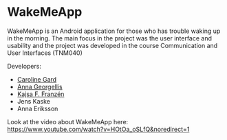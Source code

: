 # WakeMeApp

WakeMeApp is an Android application for those who has trouble waking up in the morning. 
The main focus in the project was the user interface and usability and the project was 
developed in the course Communication and User Interfaces (TNM040)

Developers:
- [Caroline Gard](https://github.com/CarolineGard)
- [Anna Georgellis](https://github.com/annageorgellis)
- [Kajsa F. Franzén](https://github.com/kajsaffranzen)
- Jens Kaske
- Anna Eriksson

Look at the video about WakeMeApp here:
https://www.youtube.com/watch?v=HOtOa_oSLfQ&noredirect=1
